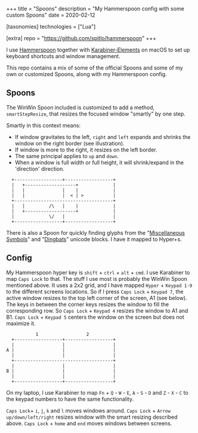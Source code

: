 +++
title = "Spoons"
description = "My Hammerspoon config with some custom Spoons"
date = 2020-02-12

[taxonomies]
technologies = ["Lua"]

[extra]
repo = "https://github.com/spitlo/hammerspoon"
+++

I use [Hammerspoon](https://www.hammerspoon.org/) together with [Karabiner-Elements](https://karabiner-elements.pqrs.org/) on macOS to set up keyboard shortcuts and window management.

This repo contains a mix of some of the official Spoons and some of my own or customized Spoons, along with my Hammerspoon config.

## Spoons

The WinWin Spoon included is customized to add a method, `smartStepResize`, that resizes the focused window "smartly" by one step.

Smartly in this context means:

- If window gravitates to the left, `right` and `left` expands and shrinks the window on the right border (see illustration).
- If window is more to the right, it resizes on the left border.
- The same principal applies to `up` and `down`.
- When a window is full width or full height, it will shrink/expand in the 'direction' direction.

```text
  +------------------+------------------+
  |   +-------------------+             |
  |   |              |    |             |
  |   |              |  < | >           |
  +-------------------------------------+
  |   |         /\   |    |             |
  |   +-------------------+             |
  |             \/   |                  |
  +------------------+------------------+
```

There is also a Spoon for quickly finding glyphs from the "[Miscellaneous Symbols](https://en.wikipedia.org/wiki/Miscellaneous_Symbols)" and "[Dingbats](https://en.wikipedia.org/wiki/Dingbat#Dingbats_Unicode_block)" unicode blocks. I have it mapped to Hyper+s.

## Config

My Hammerspoon hyper key is `shift` + `ctrl` + `alt` + `cmd`. I use Karabiner to map `Caps Lock` to that. The stuff I use most is probably the WinWin Spoon mentioned above. It uses a 2x2 grid, and I have mapped `Hyper` + `Keypad 1-9` to the different screens locations. So if I press `Caps Lock` + `Keypad 7`, the active window resizes to the top left corner of the screen, A1 (see below). The keys in between the corner keys resizes the window to fill the corresponding row. So `Caps Lock` + `Keypad 4` resizes the window to A1 and B1. `Caps Lock` + `Keypad 5` centers the window on the screen but does not maximize it.

```text
           1                  2
  +------------------+------------------+
  |                  |                  |
A |                  |                  |
  |                  |                  |
  +-------------------------------------+
  |                  |                  |
B |                  |                  |
  |                  |                  |
  +------------------+------------------+
```

On my laptop, I use Karabiner to map `Fn` + `Q` - `W` - `E`, `A` - `S` - `D` and `Z` - `X` - `C` to the keypad numbers to have the same functionality.

`Caps Lock`+ `i`, `j`, `k` and `l` moves windows around. `Caps Lock` + `Arrow up/down/left/right` resizes window with the smart resizing described above. `Caps Lock` + `home` and `end` moves windows between screens.
